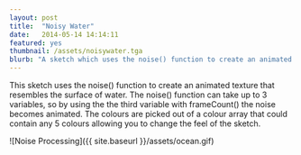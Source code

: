 ```yaml
---
layout: post
title:  "Noisy Water"
date:   2014-05-14 14:14:11
featured: yes
thumbnail: /assets/noisywater.tga
blurb: "A sketch which uses the noise() function to create an animated texture that resembles the surface of water."
---
```


This sketch uses the noise() function to create an animated texture that resembles the surface of water. The noise() function can take up to 3 variables, so by using the the third variable with frameCount() the noise becomes animated. The colours are picked out of a colour array that could contain any 5 colours allowing you to change the feel of the sketch.

![Noise Processing]({{ site.baseurl }}/assets/ocean.gif)